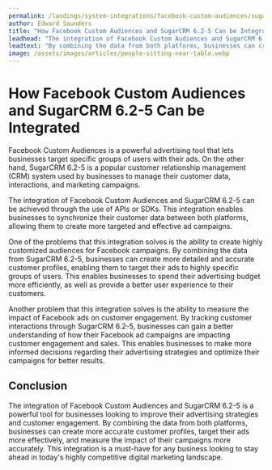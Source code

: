 ```yaml
---
permalink: /landings/system-integrations/facebook-custom-audiences/sugarcrm-6-2-5
author: Edward Saunders
title: "How Facebook Custom Audiences and SugarCRM 6.2-5 Can be Integrated"
leadhead: "The integration of Facebook Custom Audiences and SugarCRM 6.2-5 is a powerful tool for businesses looking to improve their advertising strategies and customer engagement"
leadtext: "By combining the data from both platforms, businesses can create more accurate customer profiles, target their ads more effectively, and measure the impact of their campaigns more accurately. This integration is a must-have for any business looking to stay ahead in today's highly competitive digital marketing landscape."
image: /assets/images/articles/people-sitting-near-table.webp
---
```

<div class="arttext">
<h1>How Facebook Custom Audiences and SugarCRM 6.2-5 Can be Integrated</h1>

<p>Facebook Custom Audiences is a powerful advertising tool that lets businesses target specific groups of users with their ads. On the other hand, SugarCRM 6.2-5 is a popular customer relationship management (CRM) system used by businesses to manage their customer data, interactions, and marketing campaigns.</p>

<p>The integration of Facebook Custom Audiences and SugarCRM 6.2-5 can be achieved through the use of APIs or SDKs. This integration enables businesses to synchronize their customer data between both platforms, allowing them to create more targeted and effective ad campaigns.</p>

<p>One of the problems that this integration solves is the ability to create highly customized audiences for Facebook campaigns. By combining the data from SugarCRM 6.2-5, businesses can create more detailed and accurate customer profiles, enabling them to target their ads to highly specific groups of users. This enables businesses to spend their advertising budget more efficiently, as well as provide a better user experience to their customers.</p>

<p>Another problem that this integration solves is the ability to measure the impact of Facebook ads on customer engagement. By tracking customer interactions through SugarCRM 6.2-5, businesses can gain a better understanding of how their Facebook ad campaigns are impacting customer engagement and sales. This enables businesses to make more informed decisions regarding their advertising strategies and optimize their campaigns for better results.</p>

<h2>Conclusion</h2>
<p>The integration of Facebook Custom Audiences and SugarCRM 6.2-5 is a powerful tool for businesses looking to improve their advertising strategies and customer engagement. By combining the data from both platforms, businesses can create more accurate customer profiles, target their ads more effectively, and measure the impact of their campaigns more accurately. This integration is a must-have for any business looking to stay ahead in today's highly competitive digital marketing landscape.</p>

</div>